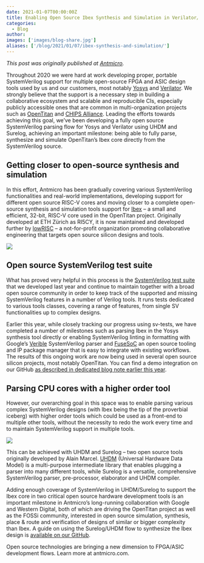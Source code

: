 ```yaml
---
date: 2021-01-07T00:00:00Z
title: Enabling Open Source Ibex Synthesis and Simulation in Verilator/Yosys via UHDM/Surelog
categories:
  - Blog
author:
images: ['images/blog-share.jpg']
aliases: ['/blog/2021/01/07/ibex-synthesis-and-simulation/']
---
```


*This post was originally published at [Antmicro](https://antmicro.com/blog/2020/12/ibex-support-in-verilator-yosys-via-uhdm-surelog/).*

Throughout 2020 we were hard at work developing proper, portable SystemVerilog support for multiple open-source FPGA and ASIC design tools used by us and our customers, most notably [Yosys](https://github.com/YosysHQ/yosys) and [Verilator](https://github.com/verilator/verilator). We strongly believe that the support is a necessary step in building a collaborative ecosystem and scalable and reproducible CIs, especially publicly accessible ones that are common in multi-organization projects such as [OpenTitan](https://opentitan.org/) and [CHIPS Alliance](https://chipsalliance.org/). Leading the efforts towards achieving this goal, we’ve been developing a fully open source SystemVerilog parsing flow for Yosys and Verilator using UHDM and Surelog, achieving an important milestone: being able to fully parse, synthesize and simulate OpenTitan’s Ibex core directly from the SystemVerilog source.

## Getting closer to open-source synthesis and simulation

In this effort, Antmicro has been gradually covering various SystemVerilog functionalities and real-world implementations, developing support for different open source RISC-V cores and moving closer to a complete open-source synthesis and simulation tools support for [Ibex](https://github.com/lowRISC/ibex) – a small and efficient, 32-bit, RISC-V core used in the OpenTitan project. Originally developed at ETH Zürich as RI5CY, it is now maintained and developed further by [lowRISC](https://www.lowrisc.org/) – a not-for-profit organization promoting collaborative engineering that targets open source silicon designs and tools.

![](Logos.svg)

## Open source SystemVerilog test suite

What has proved very helpful in this process is the [SystemVerilog test suite](https://github.com/SymbiFlow/sv-tests) that we developed last year and continue to maintain together with a broad open source community in order to keep track of the supported and missing SystemVerilog features in a number of Verilog tools. It runs tests dedicated to various tools classes, covering a range of features, from single SV functionalities up to complex designs.

Earlier this year, while closely tracking our progress using sv-tests, we have completed a number of milestones such as parsing Ibex in the Yosys synthesis tool directly or enabling SystemVerilog linting in formatting with Google’s [Verible](https://github.com/google/verible) SystemVerilog parser and [FuseSoC](https://github.com/olofk/fusesoc) an open source tooling and IP package manager that is easy to integrate with existing workflows. The results of this ongoing work are now being used in several open source silicon projects, most notably OpenTitan. You can find a demo integration on our GitHub [as described in dedicated blog note earlier this year](https://antmicro.com/blog/2020/04/systemverilog-linter-and-formatter-in-fusesoc/).

## Parsing CPU cores with a higher order tool

However, our overarching goal in this space was to enable parsing various complex SystemVerilog designs (with Ibex being the tip of the proverbial iceberg) with higher order tools which could be used as a front-end to multiple other tools, without the necessity to redo the work every time and to maintain SystemVerilog support in multiple tools.

![](Universal-hardware-data-model-outlines.svg)

This can be achieved with UHDM and Surelog – two open source tools originally developed by Alain Marcel. [UHDM](https://github.com/alainmarcel/UHDM) (Universal Hardware Data Model) is a multi-purpose intermediate library that enables plugging a parser into many different tools, while Surelog is a versatile, comprehensive SystemVerilog parser, pre-processor, elaborator and UHDM compiler.

Adding enough coverage of SystemVerilog in UHDM/Surelog to support the Ibex core in two critical open source hardware development tools is an important milestone in Antmicro’s long-running collaboration with Google and Western Digital, both of which are driving the OpenTitan project as well as the FOSSi community, interested in open source simulation, synthesis, place & route and verification of designs of similar or bigger complexity than Ibex. A guide on using the Surelog/UHDM flow to synthesize the Ibex design is [available on our GitHub](https://github.com/antmicro/surelog-uhdm-ibex-guide).

Open source technologies are bringing a new dimension to FPGA/ASIC development flows. Learn more at antmicro.com.